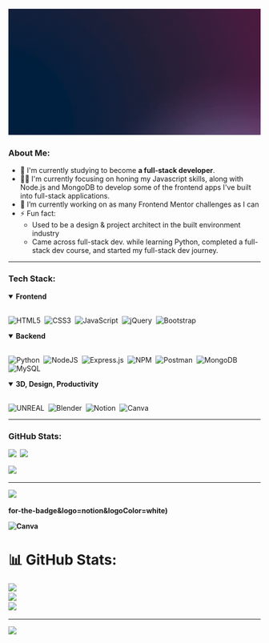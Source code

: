 ![Hey there, I'm Jo. I'm a frontend developer. Check out my work](https://github.com/Jo-cloud85/jo-cloud85/blob/main/header_jo.gif)

### <strong>About Me:</strong>
- 🌱 I'm currently studying to become **a full-stack developer**.
- 👨‍💻 I'm currently focusing on honing my Javascript skills, along with Node.js and MongoDB to develop some of the frontend apps I've built into full-stack applications.
- 🔭 I’m currently working on as many Frontend Mentor challenges as I can
- ⚡ Fun fact: 
     - Used to be a design & project architect in the built environment industry
     - Came across full-stack dev. while learning Python, completed a full-stack dev course, and started my full-stack dev journey.

<hr>

### <strong>Tech Stack:</strong>
<details open>
<summary><b>Frontend</b></summary>
<br>

![HTML5](https://img.shields.io/badge/html5-%23E34F26.svg?style=for-the-badge&logo=html5&logoColor=white)&nbsp; 
![CSS3](https://img.shields.io/badge/css3-%231572B6.svg?style=for-the-badge&logo=css3&logoColor=white)&nbsp;
![JavaScript](https://img.shields.io/badge/javascript-%23323330.svg?style=for-the-badge&logo=javascript&logoColor=%23F7DF1E)&nbsp;
![jQuery](https://img.shields.io/badge/jquery-%230769AD.svg?style=for-the-badge&logo=jquery&logoColor=white)&nbsp; 
![Bootstrap](https://img.shields.io/badge/bootstrap-%23563D7C.svg?style=for-the-badge&logo=bootstrap&logoColor=white)&nbsp; 
</details>

<details open>
<summary><b>Backend</b></summary>
<br>

![Python](https://img.shields.io/badge/python-3670A0?style=for-the-badge&logo=python&logoColor=ffdd54)&nbsp;
![NodeJS](https://img.shields.io/badge/node.js-6DA55F?style=for-the-badge&logo=node.js&logoColor=white)&nbsp; 
![Express.js](https://img.shields.io/badge/express.js-%23404d59.svg?style=for-the-badge&logo=express&logoColor=%2361DAFB)&nbsp;
![NPM](https://img.shields.io/badge/NPM-%23000000.svg?style=for-the-badge&logo=npm&logoColor=white)&nbsp;
![Postman](https://img.shields.io/badge/Postman-FF6C37?style=for-the-badge&logo=postman&logoColor=white)&nbsp;
![MongoDB](https://img.shields.io/badge/MongoDB-%234ea94b.svg?style=for-the-badge&logo=mongodb&logoColor=white)&nbsp;
![MySQL](https://img.shields.io/badge/mysql-%2300f.svg?style=for-the-badge&logo=mysql&logoColor=white)&nbsp;
</details>

<details open>
<summary><b>3D, Design, Productivity</b></summary>
<br>

![UNREAL](https://img.shields.io/badge/unreal-%2320232a.svg?style=for-the-badge&logo=unreal-engine&logoColor=white)&nbsp;
![Blender](https://img.shields.io/badge/blender-%23F5792A.svg?style=for-the-badge&logo=blender&logoColor=white)&nbsp;
![Notion](https://img.shields.io/badge/Notion-%23000000.svg?style=for-the-badge&logo=notion&logoColor=white)&nbsp; 
![Canva](https://img.shields.io/badge/Canva-%2300C4CC.svg?style=for-the-badge&logo=Canva&logoColor=white) 
</details>

<hr>

### <strong>GitHub Stats:<strong>
![](https://github-readme-stats.vercel.app/api?username=Jo-cloud85&theme=dark&hide_border=false&include_all_commits=false&count_private=false)&nbsp;
![](https://github-readme-streak-stats.herokuapp.com/?user=Jo-cloud85&theme=dark&hide_border=false)<br/>

![](https://github-readme-stats.vercel.app/api/top-langs/?username=Jo-cloud85&theme=dark&hide_border=false&include_all_commits=false&count_private=false&layout=compact)<br/>

---
[![](https://visitcount.itsvg.in/api?id=Jo-cloud85&icon=0&color=0)](https://visitcount.itsvg.in)

<!-- Proudly created with GPRM ( https://gprm.itsvg.in ) -->for-the-badge&logo=notion&logoColor=white) 
![Canva](https://img.shields.io/badge/Canva-%2300C4CC.svg?style=for-the-badge&logo=Canva&logoColor=white) 

# 📊 GitHub Stats:
![](https://github-readme-stats.vercel.app/api?username=Jo-cloud85&theme=dark&hide_border=false&include_all_commits=false&count_private=false)<br/>
![](https://github-readme-streak-stats.herokuapp.com/?user=Jo-cloud85&theme=dark&hide_border=false)<br/>
![](https://github-readme-stats.vercel.app/api/top-langs/?username=Jo-cloud85&theme=dark&hide_border=false&include_all_commits=false&count_private=false&layout=compact)

---
[![](https://visitcount.itsvg.in/api?id=Jo-cloud85&icon=0&color=0)](https://visitcount.itsvg.in)

<!-- Proudly created with GPRM ( https://gprm.itsvg.in ) -->
